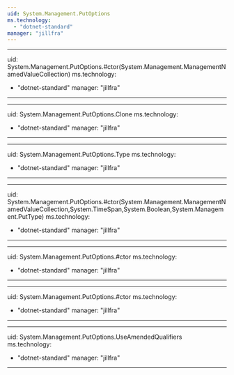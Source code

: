 ```yaml
---
uid: System.Management.PutOptions
ms.technology: 
  - "dotnet-standard"
manager: "jillfra"
---
```


---
uid: System.Management.PutOptions.#ctor(System.Management.ManagementNamedValueCollection)
ms.technology: 
  - "dotnet-standard"
manager: "jillfra"
---

---
uid: System.Management.PutOptions.Clone
ms.technology: 
  - "dotnet-standard"
manager: "jillfra"
---

---
uid: System.Management.PutOptions.Type
ms.technology: 
  - "dotnet-standard"
manager: "jillfra"
---

---
uid: System.Management.PutOptions.#ctor(System.Management.ManagementNamedValueCollection,System.TimeSpan,System.Boolean,System.Management.PutType)
ms.technology: 
  - "dotnet-standard"
manager: "jillfra"
---

---
uid: System.Management.PutOptions.#ctor
ms.technology: 
  - "dotnet-standard"
manager: "jillfra"
---

---
uid: System.Management.PutOptions.#ctor
ms.technology: 
  - "dotnet-standard"
manager: "jillfra"
---

---
uid: System.Management.PutOptions.UseAmendedQualifiers
ms.technology: 
  - "dotnet-standard"
manager: "jillfra"
---

